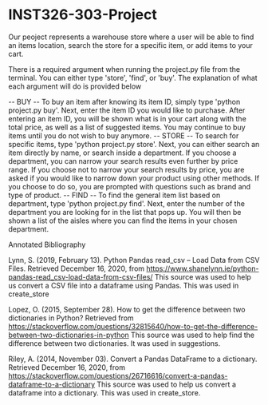 # INST326-303-Project

Our peoject represents a warehouse store where a user will be able to 
find an items location, search the store for a specific item, or add
items to your cart.

There is a required argument when running the project.py file from the 
terminal. You can either type 'store', 'find', or 'buy'. The explanation
of what each argument will do is provided below

-- BUY -- 
To buy an item after knowing its item ID, simply type 'python project.py buy'. Next, enter the item ID you would like to purchase. After entering an item ID, you will be shown what is in your cart along with the total price, as well as a list of suggested items. You may continue to buy items until you do not wish to buy anymore.
-- STORE --
To search for specific items, type 'python project.py store'. Next, you can either search an item directly by name, or search inside a department. If you choose a department, you can narrow your search results even further by price range. If you choose not to narrow your search results by price, you are asked if you would like to narrow down your product using other methods. If you choose to do so, you are prompted with questions such as brand and type of product.
-- FIND --
To find the general item list based on department, type 'python project.py find'. Next, enter the number of the department you are looking for in the list that pops up. You will then be shown a list of the aisles where you can find the items in your chosen department.

Annotated Bibliography

Lynn, S. (2019, February 13). Python Pandas read_csv – Load Data from CSV Files. Retrieved December 16, 2020, from https://www.shanelynn.ie/python-pandas-read_csv-load-data-from-csv-files/ This source was used to help us convert a CSV file into a dataframe using Pandas. This was used in create_store

Lopez, O. (2015, September 28). How to get the difference between two dictionaries in Python? Retrieved from https://stackoverflow.com/questions/32815640/how-to-get-the-difference-between-two-dictionaries-in-python
This source was used to help find the difference between two dictionaries. It was used in suggestions. 

Riley, A. (2014, November 03). Convert a Pandas DataFrame to a dictionary. Retrieved December 16, 2020, from https://stackoverflow.com/questions/26716616/convert-a-pandas-dataframe-to-a-dictionary This source was used to help us convert a dataframe into a dictionary. This was used in create_store.